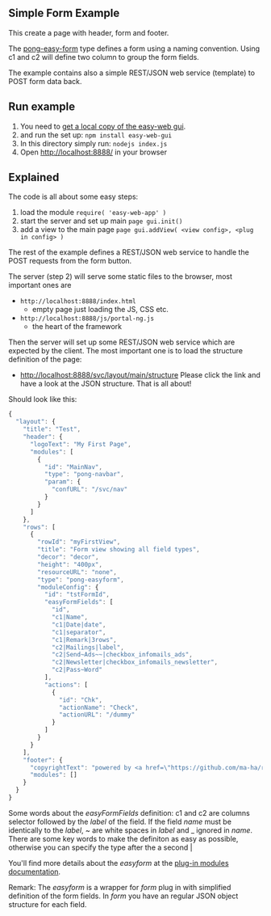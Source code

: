 ## Simple Form Example
This create a page with header, form and footer.

The [pong-easy-form](https://github.com/ma-ha/rest-web-ui/tree/master/html/modules/pong-easyform) 
type defines a form using a naming convention. 
Using c1 and c2 will define two column to group the form fields.

The example contains also a simple REST/JSON web service (template) to POST form data back.

## Run example
1. You need to [get a local copy of the easy-web gui](https://github.com/ma-ha/easy-web-app).
2. and run the set up: `npm install easy-web-gui`
3. In this directory simply run: `nodejs index.js` 
4. Open [http://localhost:8888/](http://localhost:8888/) in your browser

## Explained
The code is all about some easy steps:

1. load the module ```require( 'easy-web-app' )```
2. start the server and set up main ```page gui.init()```
3. add a view to the main page ```page gui.addView( <view config>, <plug in config> )```

The rest of the example defines a REST/JSON web service to handle the POST
requests from the form button.

The server (step 2) will serve some static files to the browser, 
most important ones are
* `http://localhost:8888/index.html` 
  * empty page just loading the JS, CSS etc.
* `http://localhost:8888/js/portal-ng.js` 
  * the heart of the framework

Then the server will set up some REST/JSON web service which are expected 
by the client. The most important one is to load the structure definition
of the page:
* [http://localhost:8888/svc/layout/main/structure](http://localhost:8888/svc/layout/main/structure)
Please click the link and have a look at the JSON structure. 
That is all about! 

Should look like this:

```javascript
{
  "layout": {
    "title": "Test",
    "header": {
      "logoText": "My First Page",
      "modules": [
        {
          "id": "MainNav",
          "type": "pong-navbar",
          "param": {
            "confURL": "/svc/nav"
          }
        }
      ]
    },
    "rows": [
      {
        "rowId": "myFirstView",
        "title": "Form view showing all field types",
        "decor": "decor",
        "height": "400px",
        "resourceURL": "none",
        "type": "pong-easyform",
        "moduleConfig": {
          "id": "tstFormId",
          "easyFormFields": [
            "id",
            "c1|Name",
            "c1|Date|date",
            "c1|separator",
            "c1|Remark|3rows",
            "c2|Mailings|label",
            "c2|Send~Ads~~|checkbox_infomails_ads",
            "c2|Newsletter|checkbox_infomails_newsletter",
            "c2|Pass~Word"
          ],
          "actions": [
            {
              "id": "Chk",
              "actionName": "Check",
              "actionURL": "/dummy"
            }
          ]
        }
      }
    ],
    "footer": {
      "copyrightText": "powered by <a href=\"https://github.com/ma-ha/rest-web-ui\">ReST-Web-GUI</a>",
      "modules": []
    }
  }
}
```

Some words about the _easyFormFields_ definition: c1 and c2 are columns selector followed by the _label_ of the field. 
If the field _name_ must be identically to the _label_, ~ are white spaces in _label_ and _ ignored in _name_. 
There are some key words to make the definiton as easy as possible, otherwise you can specify the type after the a second | 

You'll find more details about the _easyform_ at the
[plug-in modules documentation](https://github.com/ma-ha/rest-web-ui/tree/master/html/modules). 

Remark: The _easyform_ is a wrapper for _form_ plug in with simplified definition of the form fields. 
In _form_ you have an regular JSON object structure for each field.   